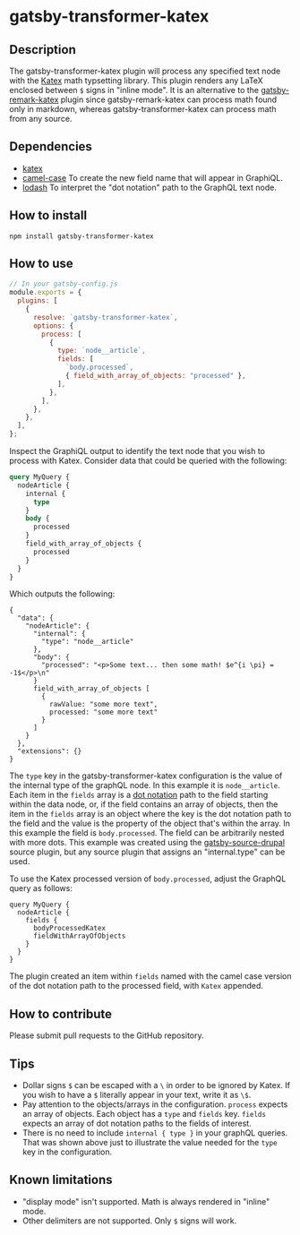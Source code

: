 # gatsby-transformer-katex

## Description

The gatsby-transformer-katex plugin will process any specified text node with the [Katex](https://katex.org/) math typsetting library. This plugin renders any LaTeX enclosed between `$` signs in "inline mode". It is an alternative to the [gatsby-remark-katex](https://www.gatsbyjs.com/plugins/gatsby-remark-katex) plugin since gatsby-remark-katex can process math found only in markdown, whereas gatsby-transformer-katex can process math from any source.

## Dependencies

- [katex](https://www.npmjs.com/package/katex)
- [camel-case](https://www.npmjs.com/package/camel-case) To create the new field name that will appear in GraphiQL.
- [lodash](https://www.npmjs.com/package/lodash) To interpret the "dot notation" path to the GraphQL text node.

## How to install

`npm install gatsby-transformer-katex`

## How to use

```js
// In your gatsby-config.js
module.exports = {
  plugins: [
    {
      resolve: `gatsby-transformer-katex`,
      options: {
        process: [
          {
            type: `node__article`,
            fields: [
              `body.processed`,
              { field_with_array_of_objects: "processed" },
            ],
          },
        ],
      },
    },
  ],
};
```

Inspect the GraphiQL output to identify the text node that you wish to process with Katex. Consider data that could be queried with the following:

```sql
query MyQuery {
  nodeArticle {
    internal {
      type
    }
    body {
      processed
    }
    field_with_array_of_objects {
      processed
    }
  }
}
```

Which outputs the following:

```
{
  "data": {
    "nodeArticle": {
      "internal": {
        "type": "node__article"
      },
      "body": {
        "processed": "<p>Some text... then some math! $e^{i \pi} = -1$</p>\n"
      }
      field_with_array_of_objects [
        {
          rawValue: "some more text",
          processed: "some more text"
        }
      ]
    }
  },
  "extensions": {}
}
```

The `type` key in the gatsby-transformer-katex configuration is the value of the internal type of the graphQL node. In this example it is `node__article`. Each item in the `fields` array is a [dot notation](https://developer.mozilla.org/en-US/docs/Web/JavaScript/Reference/Operators/Property_accessors#dot_notation) path to the field starting within the data node, or, if the field contains an array of objects, then the item in the `fields` array is an object where the key is the dot notation path to the field and the value is the property of the object that's within the array. In this example the field is `body.processed`. The field can be arbitrarily nested with more dots. This example was created using the [gatsby-source-drupal](https://www.gatsbyjs.com/plugins/gatsby-source-drupal/) source plugin, but any source plugin that assigns an "internal.type" can be used.

To use the Katex processed version of `body.processed`, adjust the GraphQL query as follows:

```
query MyQuery {
  nodeArticle {
    fields {
      bodyProcessedKatex
      fieldWithArrayOfObjects
    }
  }
}
```

The plugin created an item within `fields` named with the camel case version of the dot notation path to the processed field, with `Katex` appended.

## How to contribute

Please submit pull requests to the GitHub repository.

## Tips

- Dollar signs `$` can be escaped with a `\` in order to be ignored by Katex. If you wish to have a `$` literally appear in your text, write it as `\$`.
- Pay attention to the objects/arrays in the configuration. `process` expects an array of objects. Each object has a `type` and `fields` key. `fields` expects an array of dot notation paths to the fields of interest.
- There is no need to include `internal { type }` in your graphQL queries. That was shown above just to illustrate the value needed for the `type` key in the configuration.

## Known limitations

- "display mode" isn't supported. Math is always rendered in "inline" mode.
- Other delimiters are not supported. Only `$` signs will work.
